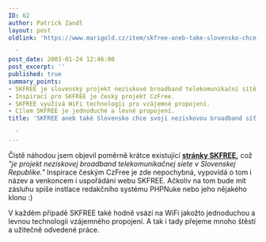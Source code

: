 ```yaml
---
ID: 62
author: Patrick Zandl
layout: post
oldlink: 'https://www.marigold.cz/item/skfree-aneb-take-slovensko-chce-svoji-neziskovou-broadband-sit

  '
post_date: 2003-01-24 12:46:00
post_excerpt: ''
published: true
summary_points:
- SKFREE je slovenský projekt neziskové broadband telekomunikační sítě.
- Inspirací pro SKFREE je český projekt CzFree.
- SKFREE využívá WiFi technologii pro vzájemné propojení.
- Cílem SKFREE je jednoduché a levné propojení.
title: 'SKFREE aneb také Slovensko chce svoji neziskovou broadband síť

  '
---
```


<p>
Čistě náhodou jsem objevil poměrně krátce existující <A href="http://www.skfree.net/" target=_blank><STRONG>stránky SKFREE</STRONG></A><STRONG>,</STRONG> což <EM>"je projekt neziskovej broadband telekomunikačnej siete v Slovenskej Republike."</EM> Inspirace českým CzFree je zde nepochybná, vypovídá o tom i název a venkoncem i uspořádání webu SKFREE. Ačkoliv na tom bude mít zásluhu spíše instlace redakčního systému PHPNuke nebo jeho nějakého klonu :)</p>

<p>
V každém případě SKFREE také hodně vsází na WiFi jakožto jednoduchou a levnou technologii vzájemného propojení. A tak i tady přejeme mnoho štěstí a užitečně odvedené práce.</p>